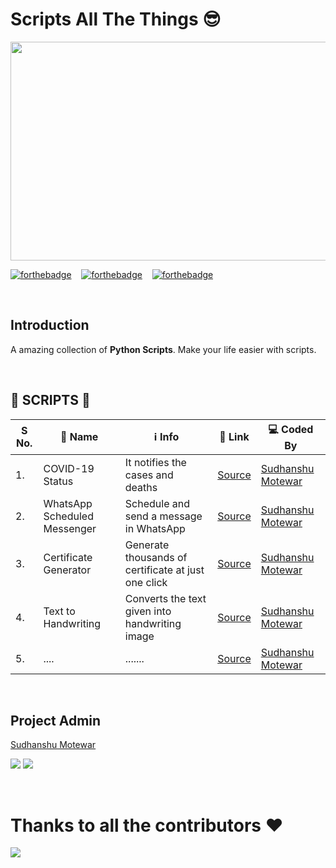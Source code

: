 # Scripts All The Things 😎

<p>
    <img src="https://i.postimg.cc/K8MxFtmj/Capture.jpg" width=650px height=350px/>
</p>

[![forthebadge](https://forthebadge.com/images/badges/built-with-love.svg)](https://forthebadge.com) &nbsp;&nbsp;
[![forthebadge](https://forthebadge.com/images/badges/powered-by-black-magic.svg)](https://forthebadge.com) &nbsp;&nbsp;
[![forthebadge](https://forthebadge.com/images/badges/made-with-python.svg)](https://forthebadge.com)

<br />

## Introduction
A amazing collection of **Python Scripts**. Make your life easier with scripts.

<br />

## 📃 SCRIPTS 📃
| S No. | 📛 Name | ℹ️ Info | 🔗 Link | 💻 Coded By |
|-------|---------|----------|---------|--------------|
| 1\.  | COVID-19 Status | It notifies the cases and deaths | [Source](https://github.com/ssm0801/ScriptAllTheThings/tree/master/COVID-19%20status) | [Sudhanshu Motewar](https://github.com/ssm0801)      |
| 2\.  | WhatsApp Scheduled Messenger | Schedule and send a message in WhatsApp | [Source](https://github.com/ssm0801/ScriptAllTheThings/tree/master/WhatsApp%20Scheduled%20Messenger) | [Sudhanshu Motewar](https://github.com/ssm0801) |
| 3\.  | Certificate Generator | Generate thousands of certificate at just one click | [Source](https://github.com/ssm0801/ScriptAllTheThings/tree/master/Certificate%20Generator) | [Sudhanshu Motewar](https://github.com/ssm0801) |
| 4\.  | Text to Handwriting | Converts the text given into handwriting image | [Source](https://github.com/ssm0801/ScriptAllTheThings/tree/master/Text%20to%20Handwriting) | [Sudhanshu Motewar](https://github.com/ssm0801) |
| 5\.  | ....  |....... | [Source](https://github.com/ssm0801/ScriptAllTheThings/tree/master/Text%20to%20Handwriting) | [Sudhanshu Motewar](https://github.com/ssm0801) |

<br />

## Project Admin
<p>
    <a href="https://www.linkedin.com/in/sudhanshu-motewar/">Sudhanshu Motewar</a>
</p>
<p>
  <img src="https://img.shields.io/badge/SudhanshuMotewar%20-%230077B5.svg?&style=for-the-badge&logo=linkedin&logoColor=white"/>
  <img src="https://img.shields.io/badge/sudhanshu.motewar%20-%23E4405F.svg?&style=for-the-badge&logo=Instagram&logoColor=white"/>                                                                                     
</p>

<br />

# Thanks to all the contributors ❤️
<a href = "https://github.com/ssm0801/ScriptAllTheThings/graphs/contributors">
    <img src = "https://contrib.rocks/image?repo=ssm0801/ScriptAllTheThings"/>
<a>
